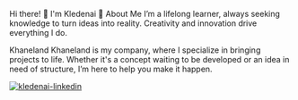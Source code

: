Hi there! 👋 I'm Kledenai 🌱
About Me
I’m a lifelong learner, always seeking knowledge to turn ideas into reality. Creativity and innovation drive everything I do.

Khaneland
Khaneland is my company, where I specialize in bringing projects to life. Whether it's a concept waiting to be developed or an idea in need of structure, I’m here to help you make it happen.

<div> <a href="https://www.linkedin.com/in/bruno-rocha" target="_blank"><img src="https://img.shields.io/badge/-LinkedIn-%230077B5?style=for-the-badge&logo=linkedin&logoColor=white" alt="kledenai-linkedin"></a> </div>
